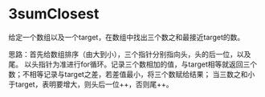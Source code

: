 # 3sumClosest

给定一个数组以及一个target，在数组中找出三个数之和最接近target的数。

思路：首先给数组排序（由大到小），三个指针分别指向头，头的后一位，以及尾。
      以头指针为准进行for循环。记录三个数相加的值，与target相等就返回三个数；不相等记录与target之差，若差值最小，将三个数赋给结果；
      当三数之和小于target，表明要增大，则头后一位++，否则尾++。
